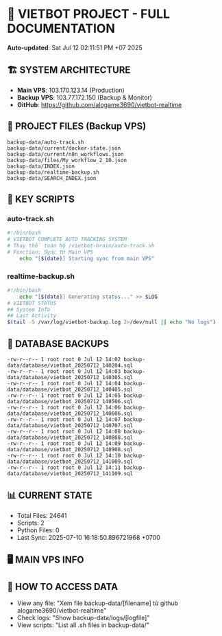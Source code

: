 # 🤖 VIETBOT PROJECT - FULL DOCUMENTATION
**Auto-updated**: Sat Jul 12 02:11:51 PM +07 2025

## 🏗️ SYSTEM ARCHITECTURE
- **Main VPS**: 103.170.123.14 (Production)
- **Backup VPS**: 103.77.172.150 (Backup & Monitor)
- **GitHub**: https://github.com/alogame3690/vietbot-realtime

## 📁 PROJECT FILES (Backup VPS)
```
backup-data/auto-track.sh
backup-data/current/docker-state.json
backup-data/current/n8n_workflows.json
backup-data/files/My_workflow_2_10.json
backup-data/INDEX.json
backup-data/realtime-backup.sh
backup-data/SEARCH_INDEX.json
```

## 🔧 KEY SCRIPTS
### auto-track.sh
```bash
#!/bin/bash
# VIETBOT COMPLETE AUTO TRACKING SYSTEM
# Thay thế toàn bộ /vietbot-brain/auto-track.sh
# Function: Sync từ Main VPS
    echo "[$(date)] Starting sync from main VPS"
```
### realtime-backup.sh
```bash
#!/bin/bash
    echo "[$(date)] Generating status..." >> $LOG
# VIETBOT STATUS
## System Info
## Last Activity
$(tail -5 /var/log/vietbot-backup.log 2>/dev/null || echo "No logs")
```

## 💾 DATABASE BACKUPS
```
-rw-r--r-- 1 root root 0 Jul 12 14:02 backup-data/database/vietbot_20250712_140204.sql
-rw-r--r-- 1 root root 0 Jul 12 14:03 backup-data/database/vietbot_20250712_140305.sql
-rw-r--r-- 1 root root 0 Jul 12 14:04 backup-data/database/vietbot_20250712_140405.sql
-rw-r--r-- 1 root root 0 Jul 12 14:05 backup-data/database/vietbot_20250712_140506.sql
-rw-r--r-- 1 root root 0 Jul 12 14:06 backup-data/database/vietbot_20250712_140606.sql
-rw-r--r-- 1 root root 0 Jul 12 14:07 backup-data/database/vietbot_20250712_140707.sql
-rw-r--r-- 1 root root 0 Jul 12 14:08 backup-data/database/vietbot_20250712_140808.sql
-rw-r--r-- 1 root root 0 Jul 12 14:09 backup-data/database/vietbot_20250712_140908.sql
-rw-r--r-- 1 root root 0 Jul 12 14:10 backup-data/database/vietbot_20250712_141009.sql
-rw-r--r-- 1 root root 0 Jul 12 14:11 backup-data/database/vietbot_20250712_141109.sql
```

## 📊 CURRENT STATE
- Total Files: 24641
- Scripts: 2
- Python Files: 0
- Last Sync: 2025-07-10 16:18:50.896721968 +0700

## 🖥️ MAIN VPS INFO


## 🚨 HOW TO ACCESS DATA
- View any file: "Xem file backup-data/[filename] từ github alogame3690/vietbot-realtime"
- Check logs: "Show backup-data/logs/[logfile]"
- View scripts: "List all .sh files in backup-data/"
